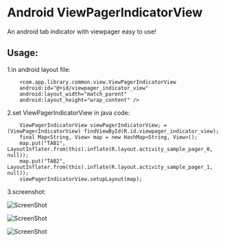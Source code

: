Android ViewPagerIndicatorView
===========================

An android tab indicator with viewpager easy to use!

Usage:
--------------------------

1.in android layout file:

        <com.app.library.common.view.ViewPagerIndicatorView
        android:id="@+id/viewpager_indicator_view"
        android:layout_width="match_parent"
        android:layout_height="wrap_content" />


2.set ViewPagerIndicatorView in java code:

        ViewPagerIndicatorView viewPagerIndicatorView; = (ViewPagerIndicatorView) findViewById(R.id.viewpager_indicator_view);
        final Map<String, View> map = new HashMap<String, View>();
        map.put("TAB1", LayoutInflater.from(this).inflate(R.layout.activity_sample_pager_0, null));
        map.put("TAB2", LayoutInflater.from(this).inflate(R.layout.activity_sample_pager_1, null));
        viewPagerIndicatorView.setupLayout(map);

3.screenshot:

![ScreenShot](https://raw.github.com/allthelucky/android-viewpager-indicator/master/AndroidViewpagerIndicator/screenshot/shortcuta.png)

![ScreenShot](https://raw.github.com/allthelucky/android-viewpager-indicator/master/AndroidViewpagerIndicator/screenshot/shortcutb.png)

![ScreenShot](https://raw.github.com/allthelucky/android-viewpager-indicator/master/AndroidViewpagerIndicator/screenshot/shortcutc.png)
